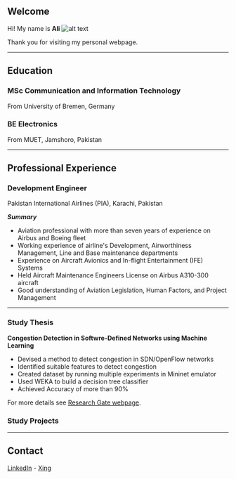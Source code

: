 ## Welcome

Hi! My name is **Ali** ![alt text][logo]

[logo]: https://github.com//alitalpur99/alitalpur99.github.io/master/src/mypic.png "ALI"
Thank you for visiting my personal webpage.

***

## Education

### MSc Communication and Information Technology
From University of Bremen, Germany

### BE Electronics
From MUET, Jamshoro, Pakistan

***

## Professional Experience

### Development Engineer
Pakistan International Airlines (PIA), Karachi, Pakistan

***Summary***
- Aviation professional with more than seven years of experience on Airbus and Boeing fleet
- Working experience of airline's Development, Airworthiness Management, Line and Base maintenance departments
- Experience on Aircraft Avionics and In-flight Entertainment (IFE) Systems 
- Held Aircraft Maintenance Engineers License on Airbus A310-300 aircraft 
- Good understanding of Aviation Legislation, Human Factors, and Project Management

***

### Study Thesis
**Congestion Detection in Softwre-Defined Networks using Machine Learning**
- Devised a method to detect congestion in SDN/OpenFlow networks
- Identified suitable features to detect congestion
- Created dataset by running multiple experiments in Mininet emulator
- Used WEKA to build a decision tree classifier
- Achieved Accuracy of more than 90%

For more details see [Research Gate webpage](https://www.researchgate.net/publication/313851520_Congestion_Detection_in_Software_Defined_Networks_using_Machine_Learning_of_Ali_Murad_Talpur).


### Study Projects

***

## Contact
[LinkedIn](https://www.linkedin.com/in/alitalpur99/) - 
[Xing](https://www.xing.com/profile/AliMurad_Talpur?sc_o=mxb_p)
